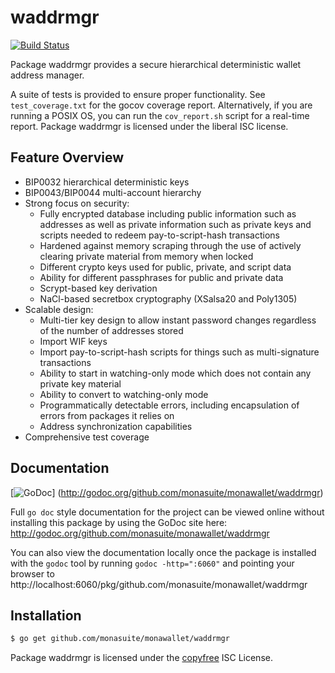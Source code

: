 waddrmgr
========

[![Build Status](https://github.com/monasuite/monawallet/workflows/Build%20and%20Test/badge.svg)](https://github.com/monasuite/monawallet/actions)


Package waddrmgr provides a secure hierarchical deterministic wallet address
manager.

A suite of tests is provided to ensure proper functionality.  See
`test_coverage.txt` for the gocov coverage report.  Alternatively, if you are
running a POSIX OS, you can run the `cov_report.sh` script for a real-time
report.  Package waddrmgr is licensed under the liberal ISC license.

## Feature Overview

- BIP0032 hierarchical deterministic keys
- BIP0043/BIP0044 multi-account hierarchy
- Strong focus on security:
  - Fully encrypted database including public information such as addresses as
    well as private information such as private keys and scripts needed to
    redeem pay-to-script-hash transactions
  - Hardened against memory scraping through the use of actively clearing
    private material from memory when locked
  - Different crypto keys used for public, private, and script data
  - Ability for different passphrases for public and private data
  - Scrypt-based key derivation
  - NaCl-based secretbox cryptography (XSalsa20 and Poly1305)
- Scalable design:
  - Multi-tier key design to allow instant password changes regardless of the
    number of addresses stored
  - Import WIF keys
  - Import pay-to-script-hash scripts for things such as multi-signature
    transactions
  - Ability to start in watching-only mode which does not contain any private
    key material
  - Ability to convert to watching-only mode
  - Programmatically detectable errors, including encapsulation of errors from
    packages it relies on
  - Address synchronization capabilities
- Comprehensive test coverage

## Documentation

[![GoDoc](https://godoc.org/github.com/monasuite/monawallet/waddrmgr?status.png)]
(http://godoc.org/github.com/monasuite/monawallet/waddrmgr)

Full `go doc` style documentation for the project can be viewed online without
installing this package by using the GoDoc site here:
http://godoc.org/github.com/monasuite/monawallet/waddrmgr

You can also view the documentation locally once the package is installed with
the `godoc` tool by running `godoc -http=":6060"` and pointing your browser to
http://localhost:6060/pkg/github.com/monasuite/monawallet/waddrmgr

## Installation

```bash
$ go get github.com/monasuite/monawallet/waddrmgr
```

Package waddrmgr is licensed under the [copyfree](http://copyfree.org) ISC
License.
